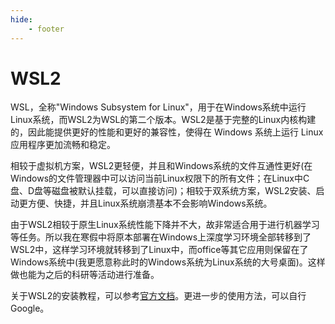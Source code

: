 ```yaml
---
hide:
    - footer
---
```


# WSL2

WSL，全称"Windows Subsystem for Linux"，用于在Windows系统中运行Linux系统，而WSL2为WSL的第二个版本。WSL2是基于完整的Linux内核构建的，因此能提供更好的性能和更好的兼容性，使得在 Windows 系统上运行 Linux 应用程序更加流畅和稳定。

相较于虚拟机方案，WSL2更轻便，并且和Windows系统的文件互通性更好(在Windows的文件管理器中可以访问当前Linux权限下的所有文件；在Linux中C盘、D盘等磁盘被默认挂载，可以直接访问)；相较于双系统方案，WSL2安装、启动更方便、快捷，并且Linux系统崩溃基本不会影响Windows系统。

由于WSL2相较于原生Linux系统性能下降并不大，故非常适合用于进行机器学习等任务。所以我在寒假中将原本部署在Windows上深度学习环境全部转移到了WSL2中，这样学习环境就转移到了Linux中，而office等其它应用则保留在了Windows系统中(我更愿意称此时的Windows系统为Linux系统的大号桌面)。这样做也能为之后的科研等活动进行准备。

关于WSL2的安装教程，可以参考[官方文档](https://learn.microsoft.com/en-us/windows/wsl/install)。更进一步的使用方法，可以自行Google。
